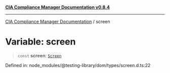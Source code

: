 [**CIA Compliance Manager Documentation v0.8.4**](../README.md)

***

[CIA Compliance Manager Documentation](../globals.md) / screen

# Variable: screen

> `const` **screen**: [`Screen`](../type-aliases/Screen.md)

Defined in: node\_modules/@testing-library/dom/types/screen.d.ts:22
